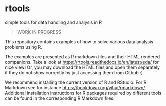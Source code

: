 # rtools

simple tools for data handling and analysis in R


> WORK IN PROGRESS

This repository contains examples of how to solve various data analysis problems using R.

The examples are presented as R markdown files and their HTML rendered companions. Take a look at https://rtools.readthedocs.io/en/latest/eda/ for nice view!
Or, you may download the HTML files and open them separately if they do not show correctly by just accessing them from Github :)

We recommend installing the current version of R and RStudio. 
For R Markdown see for instance https://bookdown.org/yihui/rmarkdown/.
Additional installation instructions for R packages required by different tools can be found in the corresponding R Markdown files.
